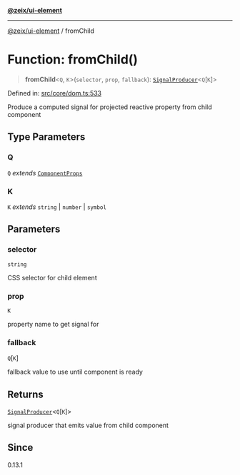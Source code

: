 [**@zeix/ui-element**](../README.md)

***

[@zeix/ui-element](../globals.md) / fromChild

# Function: fromChild()

> **fromChild**\<`Q`, `K`\>(`selector`, `prop`, `fallback`): [`SignalProducer`](../type-aliases/SignalProducer.md)\<`Q`\[`K`\]\>

Defined in: [src/core/dom.ts:533](https://github.com/zeixcom/ui-element/blob/ef7525ef4fcd5329d68c2b65cc085220a29b7a4f/src/core/dom.ts#L533)

Produce a computed signal for projected reactive property from child component

## Type Parameters

### Q

`Q` *extends* [`ComponentProps`](../type-aliases/ComponentProps.md)

### K

`K` *extends* `string` \| `number` \| `symbol`

## Parameters

### selector

`string`

CSS selector for child element

### prop

`K`

property name to get signal for

### fallback

`Q`\[`K`\]

fallback value to use until component is ready

## Returns

[`SignalProducer`](../type-aliases/SignalProducer.md)\<`Q`\[`K`\]\>

signal producer that emits value from child component

## Since

0.13.1
